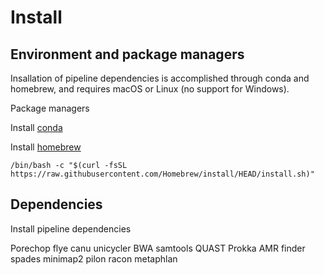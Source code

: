 
# Install

Environment and package managers
---

Insallation of pipeline dependencies is accomplished through conda and homebrew, and requires macOS or Linux (no support for Windows).

Package managers

Install [conda](https://docs.conda.io/en/latest/miniconda.html)   




Install [homebrew](https://brew.sh)   

    /bin/bash -c "$(curl -fsSL https://raw.githubusercontent.com/Homebrew/install/HEAD/install.sh)"

Dependencies
---
Install pipeline dependencies

Porechop
flye
canu
unicycler
BWA
samtools
QUAST
Prokka
AMR finder
spades
minimap2
pilon
racon
metaphlan

